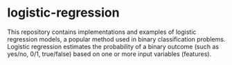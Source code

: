# logistic-regression
 This repository contains implementations and examples of logistic regression models, a popular method used in binary classification problems. Logistic regression estimates the probability of a binary outcome (such as yes/no, 0/1, true/false) based on one or more input variables (features).
